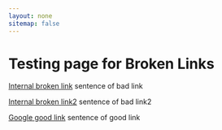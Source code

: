 ```yaml
---
layout: none
sitemap: false
---
```

<div class="home">

  <h1 class="page-heading">Testing page for Broken Links</h1>

  <p> <a href="/asdfasd">Internal broken link</a> sentence of bad link</p>

<p><a href="/asdfasd2">Internal broken link2</a> sentence of bad link2</p>

  <div>
    <p> <a href="https://www.google.co.uk">Google good link</a> sentence of good link </p>
  </div>

</div>